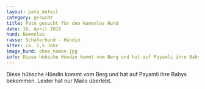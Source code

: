 ```yaml
---
layout: pate_detail
category: gesucht
title: Pate gesucht für den Namenlos Hund
date: 16. April 2016
hund: Namenlos
rasse: Schäferhund - Hündin
alter: ca. 1,5 Jahr
image_hund: ohne_namen.jpg
info: Diese hübsche Hündin kommt vom Berg und hat auf Payamli ihre Babys bekommen. Leider hat nur Mailo überlebt.
---
```


Diese hübsche Hündin kommt vom Berg und hat auf Payamli ihre Babys bekommen. Leider hat nur Mailo überlebt.
